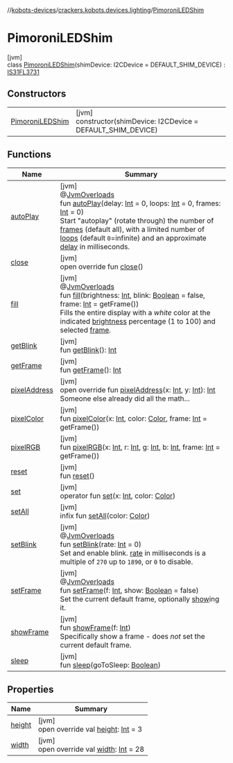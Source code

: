 //[kobots-devices](../../../index.md)/[crackers.kobots.devices.lighting](../index.md)/[PimoroniLEDShim](index.md)

# PimoroniLEDShim

[jvm]\
class [PimoroniLEDShim](index.md)(shimDevice: I2CDevice = DEFAULT_SHIM_DEVICE) : [IS31FL3731](../-i-s31-f-l3731/index.md)

## Constructors

| | |
|---|---|
| [PimoroniLEDShim](-pimoroni-l-e-d-shim.md) | [jvm]<br>constructor(shimDevice: I2CDevice = DEFAULT_SHIM_DEVICE) |

## Functions

| Name | Summary |
|---|---|
| [autoPlay](../-i-s31-f-l3731/auto-play.md) | [jvm]<br>@[JvmOverloads](https://kotlinlang.org/api/latest/jvm/stdlib/kotlin.jvm/-jvm-overloads/index.html)<br>fun [autoPlay](../-i-s31-f-l3731/auto-play.md)(delay: [Int](https://kotlinlang.org/api/latest/jvm/stdlib/kotlin/-int/index.html) = 0, loops: [Int](https://kotlinlang.org/api/latest/jvm/stdlib/kotlin/-int/index.html) = 0, frames: [Int](https://kotlinlang.org/api/latest/jvm/stdlib/kotlin/-int/index.html) = 0)<br>Start &quot;autoplay&quot; (rotate through) the number of [frames](../-i-s31-f-l3731/auto-play.md) (default all), with a limited number of [loops](../-i-s31-f-l3731/auto-play.md) (default `0`=infinite) and an approximate [delay](../-i-s31-f-l3731/auto-play.md) in milliseconds. |
| [close](../-i-s31-f-l3731/close.md) | [jvm]<br>open override fun [close](../-i-s31-f-l3731/close.md)() |
| [fill](../-i-s31-f-l3731/fill.md) | [jvm]<br>@[JvmOverloads](https://kotlinlang.org/api/latest/jvm/stdlib/kotlin.jvm/-jvm-overloads/index.html)<br>fun [fill](../-i-s31-f-l3731/fill.md)(brightness: [Int](https://kotlinlang.org/api/latest/jvm/stdlib/kotlin/-int/index.html), blink: [Boolean](https://kotlinlang.org/api/latest/jvm/stdlib/kotlin/-boolean/index.html) = false, frame: [Int](https://kotlinlang.org/api/latest/jvm/stdlib/kotlin/-int/index.html) = getFrame())<br>Fills the entire display with a *white* color at the indicated [brightness](../-i-s31-f-l3731/fill.md) percentage (1 to 100) and selected [frame](../-i-s31-f-l3731/fill.md). |
| [getBlink](../-i-s31-f-l3731/get-blink.md) | [jvm]<br>fun [getBlink](../-i-s31-f-l3731/get-blink.md)(): [Int](https://kotlinlang.org/api/latest/jvm/stdlib/kotlin/-int/index.html) |
| [getFrame](../-i-s31-f-l3731/get-frame.md) | [jvm]<br>fun [getFrame](../-i-s31-f-l3731/get-frame.md)(): [Int](https://kotlinlang.org/api/latest/jvm/stdlib/kotlin/-int/index.html) |
| [pixelAddress](pixel-address.md) | [jvm]<br>open override fun [pixelAddress](pixel-address.md)(x: [Int](https://kotlinlang.org/api/latest/jvm/stdlib/kotlin/-int/index.html), y: [Int](https://kotlinlang.org/api/latest/jvm/stdlib/kotlin/-int/index.html)): [Int](https://kotlinlang.org/api/latest/jvm/stdlib/kotlin/-int/index.html)<br>Someone else already did all the math... |
| [pixelColor](pixel-color.md) | [jvm]<br>fun [pixelColor](pixel-color.md)(x: [Int](https://kotlinlang.org/api/latest/jvm/stdlib/kotlin/-int/index.html), color: [Color](https://docs.oracle.com/javase/8/docs/api/java/awt/Color.html), frame: [Int](https://kotlinlang.org/api/latest/jvm/stdlib/kotlin/-int/index.html) = getFrame()) |
| [pixelRGB](pixel-r-g-b.md) | [jvm]<br>fun [pixelRGB](pixel-r-g-b.md)(x: [Int](https://kotlinlang.org/api/latest/jvm/stdlib/kotlin/-int/index.html), r: [Int](https://kotlinlang.org/api/latest/jvm/stdlib/kotlin/-int/index.html), g: [Int](https://kotlinlang.org/api/latest/jvm/stdlib/kotlin/-int/index.html), b: [Int](https://kotlinlang.org/api/latest/jvm/stdlib/kotlin/-int/index.html), frame: [Int](https://kotlinlang.org/api/latest/jvm/stdlib/kotlin/-int/index.html) = getFrame()) |
| [reset](../-i-s31-f-l3731/reset.md) | [jvm]<br>fun [reset](../-i-s31-f-l3731/reset.md)() |
| [set](set.md) | [jvm]<br>operator fun [set](set.md)(x: [Int](https://kotlinlang.org/api/latest/jvm/stdlib/kotlin/-int/index.html), color: [Color](https://docs.oracle.com/javase/8/docs/api/java/awt/Color.html)) |
| [setAll](set-all.md) | [jvm]<br>infix fun [setAll](set-all.md)(color: [Color](https://docs.oracle.com/javase/8/docs/api/java/awt/Color.html)) |
| [setBlink](../-i-s31-f-l3731/set-blink.md) | [jvm]<br>@[JvmOverloads](https://kotlinlang.org/api/latest/jvm/stdlib/kotlin.jvm/-jvm-overloads/index.html)<br>fun [setBlink](../-i-s31-f-l3731/set-blink.md)(rate: [Int](https://kotlinlang.org/api/latest/jvm/stdlib/kotlin/-int/index.html) = 0)<br>Set and enable blink. [rate](../-i-s31-f-l3731/set-blink.md) in milliseconds is a multiple of `270` up to `1890`, or `0` to disable. |
| [setFrame](../-i-s31-f-l3731/set-frame.md) | [jvm]<br>@[JvmOverloads](https://kotlinlang.org/api/latest/jvm/stdlib/kotlin.jvm/-jvm-overloads/index.html)<br>fun [setFrame](../-i-s31-f-l3731/set-frame.md)(f: [Int](https://kotlinlang.org/api/latest/jvm/stdlib/kotlin/-int/index.html), show: [Boolean](https://kotlinlang.org/api/latest/jvm/stdlib/kotlin/-boolean/index.html) = false)<br>Set the current default frame, optionally [show](../-i-s31-f-l3731/set-frame.md)ing it. |
| [showFrame](../-i-s31-f-l3731/show-frame.md) | [jvm]<br>fun [showFrame](../-i-s31-f-l3731/show-frame.md)(f: [Int](https://kotlinlang.org/api/latest/jvm/stdlib/kotlin/-int/index.html))<br>Specifically show a frame - does *not* set the current default frame. |
| [sleep](../-i-s31-f-l3731/sleep.md) | [jvm]<br>fun [sleep](../-i-s31-f-l3731/sleep.md)(goToSleep: [Boolean](https://kotlinlang.org/api/latest/jvm/stdlib/kotlin/-boolean/index.html)) |

## Properties

| Name | Summary |
|---|---|
| [height](height.md) | [jvm]<br>open override val [height](height.md): [Int](https://kotlinlang.org/api/latest/jvm/stdlib/kotlin/-int/index.html) = 3 |
| [width](width.md) | [jvm]<br>open override val [width](width.md): [Int](https://kotlinlang.org/api/latest/jvm/stdlib/kotlin/-int/index.html) = 28 |
